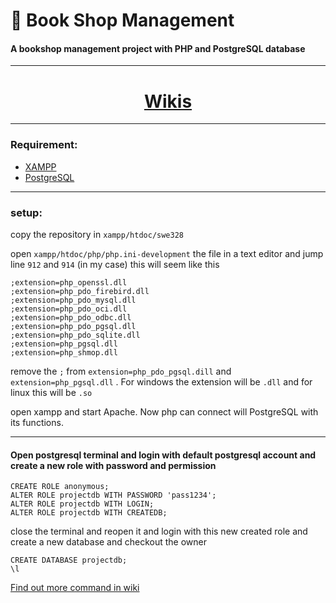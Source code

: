 # :page_with_curl: Book Shop Management
#### A bookshop management project with PHP and PostgreSQL database
***
<h1 align="center">
 <a href=https://github.com/rafiulgits/swe328/wiki>Wikis</a>

</h1>

***
### Requirement:
 * [XAMPP](https://www.apachefriends.org/download.html)
 * [PostgreSQL](https://www.enterprisedb.com/downloads/postgres-postgresql-downloads)
 
***
### setup:
copy the repository in `xampp/htdoc/swe328`

open `xampp/htdoc/php/php.ini-development` the file in a text editor and jump line `912` and `914` (in my case) this will seem like this

```
;extension=php_openssl.dll
;extension=php_pdo_firebird.dll
;extension=php_pdo_mysql.dll
;extension=php_pdo_oci.dll
;extension=php_pdo_odbc.dll
;extension=php_pdo_pgsql.dll
;extension=php_pdo_sqlite.dll
;extension=php_pgsql.dll
;extension=php_shmop.dll
```

remove the `;` from `extension=php_pdo_pgsql.dill` and `extension=php_pgsql.dll` . For windows the extension will be `.dll` and for linux this will be `.so` 

open xampp and start Apache. Now php can connect will PostgreSQL with its functions.
***

#### Open postgresql terminal and login with default postgresql account and create a new role with password and permission

```
CREATE ROLE anonymous;
ALTER ROLE projectdb WITH PASSWORD 'pass1234';
ALTER ROLE projectdb WITH LOGIN;
ALTER ROLE projectdb WITH CREATEDB;
```

close the terminal and reopen it and login with this new created role and create a new database and checkout the owner
```
CREATE DATABASE projectdb;
\l
```
[Find out more command in wiki](https://github.com/rafiulgits/swe328/wiki)
